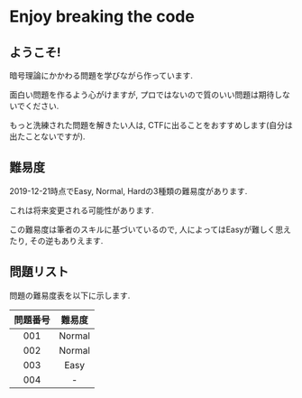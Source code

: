 # Enjoy breaking the code
## ようこそ!
暗号理論にかかわる問題を学びながら作っています.

面白い問題を作るよう心がけますが,
プロではないので質のいい問題は期待しないでください.

もっと洗練された問題を解きたい人は,
CTFに出ることをおすすめします(自分は出たことないですが).

## 難易度
2019-12-21時点でEasy, Normal, Hardの3種類の難易度があります.

これは将来変更される可能性があります.

この難易度は筆者のスキルに基づいているので, 人によってはEasyが難しく思えたり, その逆もありえます.

## 問題リスト
問題の難易度表を以下に示します.

| 問題番号 | 難易度 |
|:--------:|:------:|
| 001      | Normal |
| 002      | Normal |
| 003      | Easy   |
| 004      | -      |
